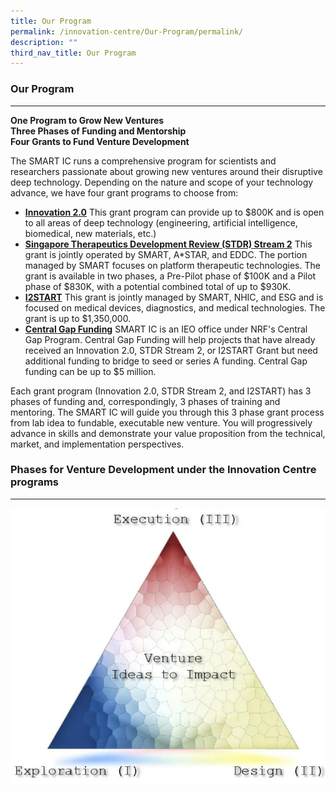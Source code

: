 ```yaml
---
title: Our Program
permalink: /innovation-centre/Our-Program/permalink/
description: ""
third_nav_title: Our Program
---
```

### Our Program
-----------

**One Program to Grow New Ventures**\
**Three Phases of Funding and Mentorship**\
**Four Grants to Fund Venture Development**

The SMART IC runs a comprehensive program for scientists and researchers passionate about growing new ventures around their disruptive deep technology. Depending on the nature and scope of your technology advance, we have four grant programs to choose from:

*   [**Innovation 2.0**](https://smart.mit.edu/innovation-centre/our-program/innovation-2-0) This grant program can provide up to $800K and is open to all areas of deep technology (engineering, artificial intelligence, biomedical, new materials, etc.)
*   [**Singapore Therapeutics Development Review (STDR) Stream 2**](https://smart.mit.edu/innovation-centre/our-program/stdr-stream-2) This grant is jointly operated by SMART, A\*STAR, and EDDC. The portion managed by SMART focuses on platform therapeutic technologies. The grant is available in two phases, a Pre-Pilot phase of $100K and a Pilot phase of $830K, with a potential combined total of up to $930K.
*   [**I2START**](https://smart.mit.edu/innovation-centre/our-program/i2start) This grant is jointly managed by SMART, NHIC, and ESG and is focused on medical devices, diagnostics, and medical technologies. The grant is up to $1,350,000.
*   [**Central Gap Funding**](https://smart.mit.edu/innovation-centre/our-program/central-gap-funding) SMART IC is an IEO office under NRF's Central Gap Program. Central Gap Funding will help projects that have already received an Innovation 2.0, STDR Stream 2, or I2START Grant but need additional funding to bridge to seed or series A funding. Central Gap funding can be up to $5 million.

Each grant program (Innovation 2.0, STDR Stream 2, and I2START) has 3 phases of funding and, correspondingly, 3 phases of training and mentoring. The SMART IC will guide you through this 3 phase grant process from lab idea to fundable, executable new venture. You will progressively advance in skills and demonstrate your value proposition from the technical, market, and implementation perspectives.

### Phases for Venture Development under the Innovation Centre programs
-------------------------------------------------------------------

![](/images/InnovationCentre/InnvationCentrePhases.png)